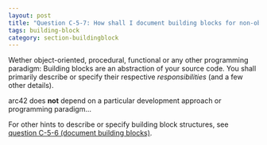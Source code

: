 ```yaml
---
layout: post
title: "Question C-5-7: How shall I document building blocks for non-object-oriented systems?"
tags: building-block
category: section-buildingblock
---
```


Wether object-oriented, procedural, functional or any other
programming paradigm: Building blocks are an abstraction of your
source code. You shall primarily describe or specify their
respective _responsibilities_ (and a few other details).

arc42 does **not** depend on a particular development approach or
programming paradigm...

For other hints to describe or specify building block structures, see [question C-5-6 (document building blocks)](/questions/C-5-6).
